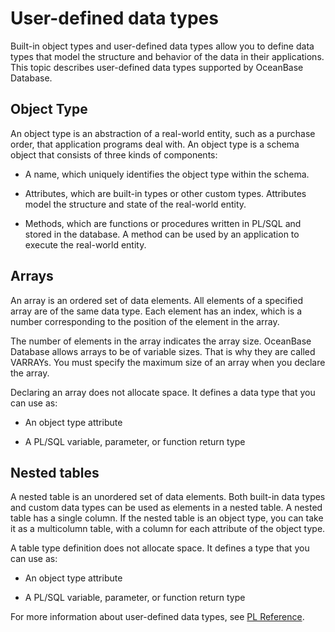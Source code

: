 # User-defined data types

Built-in object types and user-defined data types allow you to define data types that model the structure and behavior of the data in their applications. This topic describes user-defined data types supported by OceanBase Database.

## Object Type

An object type is an abstraction of a real-world entity, such as a purchase order, that application programs deal with. An object type is a schema object that consists of three kinds of components:

* A name, which uniquely identifies the object type within the schema.

* Attributes, which are built-in types or other custom types. Attributes model the structure and state of the real-world entity.

* Methods, which are functions or procedures written in PL/SQL and stored in the database. A method can be used by an application to execute the real-world entity.

## Arrays

An array is an ordered set of data elements. All elements of a specified array are of the same data type. Each element has an index, which is a number corresponding to the position of the element in the array.

The number of elements in the array indicates the array size. OceanBase Database allows arrays to be of variable sizes. That is why they are called VARRAYs. You must specify the maximum size of an array when you declare the array.

Declaring an array does not allocate space. It defines a data type that you can use as:

* An object type attribute

* A PL/SQL variable, parameter, or function return type

## Nested tables

A nested table is an unordered set of data elements. Both built-in data types and custom data types can be used as elements in a nested table. A nested table has a single column. If the nested table is an object type, you can take it as a multicolumn table, with a column for each attribute of the object type.

A table type definition does not allocate space. It defines a type that you can use as:

* An object type attribute

* A PL/SQL variable, parameter, or function return type

For more information about user-defined data types, see [PL Reference](https://www.oceanbase.com/docs/oceanbase-database/oceanbase-database/V3.2.1/pl-introduction-1).
